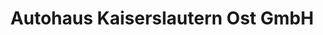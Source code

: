 ---
title: "Autohaus Kaiserslautern Ost GmbH"
url: /kaiserslautern/autohaus-kaiserslautern-ost-gmbh/
shop: Autohaus
---